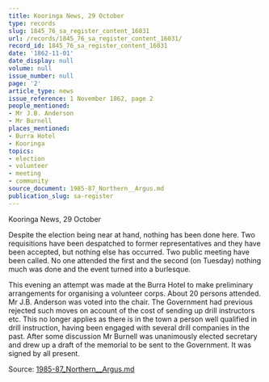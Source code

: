 ```yaml
---
title: Kooringa News, 29 October
type: records
slug: 1845_76_sa_register_content_16031
url: /records/1845_76_sa_register_content_16031/
record_id: 1845_76_sa_register_content_16031
date: '1862-11-01'
date_display: null
volume: null
issue_number: null
page: '2'
article_type: news
issue_reference: 1 November 1862, page 2
people_mentioned:
- Mr J.B. Anderson
- Mr Burnell
places_mentioned:
- Burra Hotel
- Kooringa
topics:
- election
- volunteer
- meeting
- community
source_document: 1985-87_Northern__Argus.md
publication_slug: sa-register
---
```


Kooringa News, 29 October

Despite the election being near at hand, nothing has been done here.  Two requisitions have been despatched to former representatives and they have been accepted, but nothing else has occurred.  Two public meeting have been called.  No one attended the first and the second (on Tuesday) nothing much was done and the event turned into a burlesque.

This evening an attempt was made at the Burra Hotel to make preliminary arrangements for organising a volunteer corps.  About 20 persons attended.  Mr J.B. Anderson was voted into the chair.  The Government had previous rejected such moves on account of the cost of sending up drill instructors etc.  This no longer applies as there is in the town a person well qualified in drill instruction, having been engaged with several drill companies in the past.  After some discussion Mr Burnell was unanimously elected secretary and drew up a draft of the memorial to be sent to the Government.  It was signed by all present.

Source: [1985-87_Northern__Argus.md](/downloads/markdown/1985-87_Northern__Argus.md)
